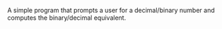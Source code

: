 A simple program that prompts a user for a decimal/binary number and computes the binary/decimal equivalent.

